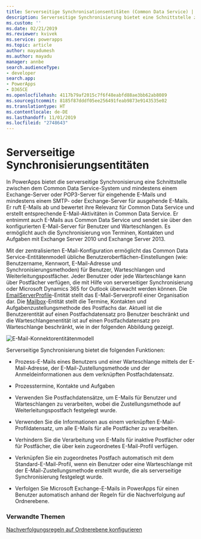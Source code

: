 ```yaml
---
title: Serverseitige Synchronisationsentitäten (Common Data Service) | Microsoft-Dokumentation
description: Serverseitige Synchronisierung bietet eine Schnittstelle zwischen Common Data Service und mindestens einem Exchange-Server oder POP3-Server für eingehende E-Mails und mindestens einem SMTP- oder Exchange-Server für ausgehende E-Mails.
ms.custom: ''
ms.date: 02/21/2019
ms.reviewer: kvivek
ms.service: powerapps
ms.topic: article
author: mayadumesh
ms.author: mayadu
manager: annbe
search.audienceType:
- developer
search.app:
- PowerApps
- D365CE
ms.openlocfilehash: 4117b79af2015c7f6f48eabfd88ae3bb62ab8089
ms.sourcegitcommit: 8185f87dddf05ee256491feab9873e9143535e02
ms.translationtype: HT
ms.contentlocale: de-DE
ms.lasthandoff: 11/01/2019
ms.locfileid: "2748643"
---
```

# <a name="server-side-synchronization-entities"></a>Serverseitige Synchronisierungsentitäten

In PowerApps bietet die serverseitige Synchronisierung eine Schnittstelle zwischen dem Common Data Service-System und mindestens einem Exchange-Server oder POP3-Server für eingehende E-Mails und mindestens einem SMTP- oder Exchange-Server für ausgehende E-Mails. Er ruft E-Mails ab und bewertet ihre Relevanz für Common Data Service und erstellt entsprechende E-Mail-Aktivitäten in Common Data Service. Er entnimmt auch E-Mails aus Common Data Service und sendet sie über den konfigurierten E-Mail-Server für Benutzer und Warteschlangen. Es ermöglicht auch die Synchronisierung von Terminen, Kontakten und Aufgaben mit Exchange Server 2010 und Exchange Server 2013.  
  
 Mit der zentralisierten E-Mail-Konfiguration ermöglicht das Common Data Service-Entitätenmodell übliche Benutzeroberflächen-Einstellungen (wie: Benutzername, Kennwort, E-Mail-Adresse und Synchronisierungsmethoden) für Benutzer, Warteschlangen und Weiterleitungspostfächer. Jeder Benutzer oder jede Warteschlange kann über Postfächer verfügen, die mit Hilfe von serverseitiger Synchronisierung oder Microsoft Dynamics 365 for Outlook überwacht werden können. Die [EmailServerProfile](/powerapps/developer/common-data-service/reference/entities/emailserverprofile)-Entität stellt das E-Mail-Serverprofil einer Organisation dar. Die [Mailbox](/powerapps/developer/common-data-service/reference/entities/mailbox)-Entität stellt die Termine, Kontakten und Aufgabenzustellungsmethode des Postfachs dar. Aktuell ist die Benutzerentität auf einen Postfachdatensatz pro Benutzer beschränkt und die Warteschlangenentität ist auf einen Postfachdatensatz pro Warteschlange beschränkt, wie in der folgenden Abbildung gezeigt.  
  
 ![E-Mail-Konnektorentitätenmodell](media/email-connector-entity-model.png "E-Mail-Konnektorentitätenmodell")  
  
 Serverseitige Synchronisierung bietet die folgenden Funktionen:  
  
- Prozess-E-Mails eines Benutzers und einer Warteschlange mittels der E-Mail-Adresse, der E-Mail-Zustellungsmethode und der Anmeldeinformationen aus dem verknüpften Postfachdatensatz.  
  
- Prozesstermine, Kontakte und Aufgaben  
  
- Verwenden Sie Postfachdatensätze, um E-Mails für Benutzer und Warteschlangen zu verarbeiten, wobei die Zustellungsmethode auf Weiterleitungspostfach festgelegt wurde.  
  
- Verwenden Sie die Informationen aus einem verknüpften E-Mail-Profildatensatz, um alle E-Mails für alle Postfächer zu verarbeiten.  
  
- Verhindern Sie die Verarbeitung von E-Mails für inaktive Postfächer oder für Postfächer, die über kein zugeordnetes E-Mail-Profil verfügen.  
  
- Verknüpfen Sie ein zugeordnetes Postfach automatisch mit dem Standard-E-Mail-Profil, wenn ein Benutzer oder eine Warteschlange mit der E-Mail-Zustellungsmethode erstellt wurde, die als serverseitige Synchronisierung festgelegt wurde.  
  
- Verfolgen Sie Microsoft Exchange-E-Mails in PowerApps für einen Benutzer automatisch anhand der Regeln für die Nachverfolgung auf Ordnerebene.  
  
### <a name="related-topics"></a>Verwandte Themen  
 [Nachverfolgungsregeln auf Ordnerebene konfigurieren](configure-exchange-folder-level-tracking-rules.md) 